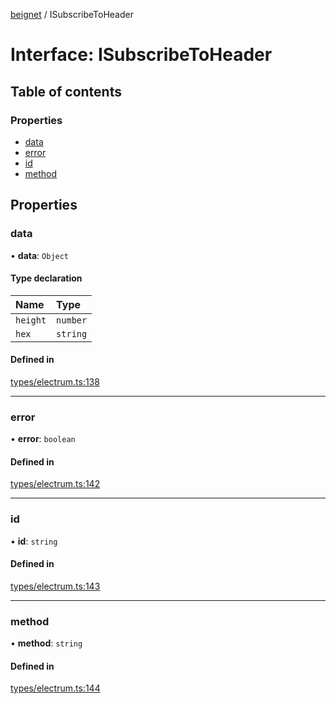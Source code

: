 [beignet](../README.md) / ISubscribeToHeader

# Interface: ISubscribeToHeader

## Table of contents

### Properties

- [data](ISubscribeToHeader.md#data)
- [error](ISubscribeToHeader.md#error)
- [id](ISubscribeToHeader.md#id)
- [method](ISubscribeToHeader.md#method)

## Properties

### data

• **data**: `Object`

#### Type declaration

| Name | Type |
| :------ | :------ |
| `height` | `number` |
| `hex` | `string` |

#### Defined in

[types/electrum.ts:138](https://github.com/synonymdev/beignet/blob/3144d66/src/types/electrum.ts#L138)

___

### error

• **error**: `boolean`

#### Defined in

[types/electrum.ts:142](https://github.com/synonymdev/beignet/blob/3144d66/src/types/electrum.ts#L142)

___

### id

• **id**: `string`

#### Defined in

[types/electrum.ts:143](https://github.com/synonymdev/beignet/blob/3144d66/src/types/electrum.ts#L143)

___

### method

• **method**: `string`

#### Defined in

[types/electrum.ts:144](https://github.com/synonymdev/beignet/blob/3144d66/src/types/electrum.ts#L144)
